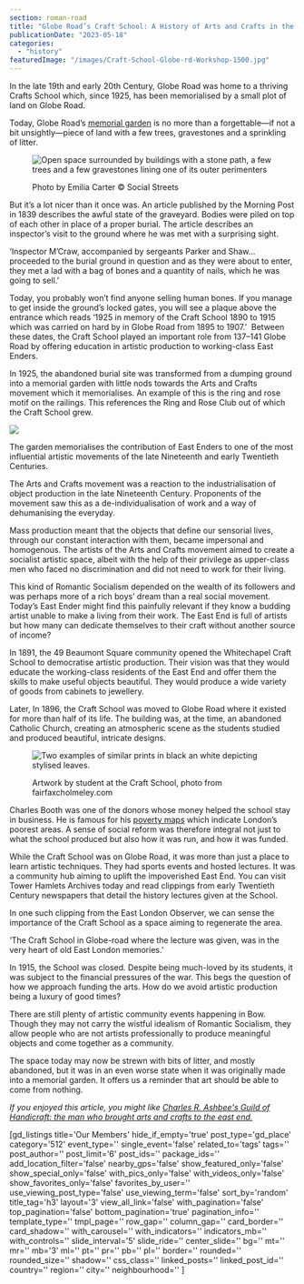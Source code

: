 ```yaml
---
section: roman-road
title: "Globe Road’s Craft School: A History of Arts and Crafts in the East End"
publicationDate: "2023-05-18"
categories: 
  - "history"
featuredImage: "/images/Craft-School-Globe-rd-Workshop-1500.jpg"
---
```


In the late 19th and early 20th Century, Globe Road was home to a thriving Crafts School which, since 1925, has been memorialised by a small plot of land on Globe Road.

Today, Globe Road’s [memorial garden](https://romanroadlondon.com/cemeteries-to-visit-bow-mile-end-globe-town/) is no more than a forgettable—if not a bit unsightly—piece of land with a few trees, gravestones and a sprinkling of litter.

<figure>

![Open space surrounded by buildings with a stone path, a few trees and a few gravestones lining one of its outer perimenters](/images/space-of-globe-road-ground-1500-1024x683.jpg)

<figcaption>

Photo by Emilia Carter © Social Streets

</figcaption>

</figure>

But it’s a lot nicer than it once was. An article published by the Morning Post in 1839 describes the awful state of the graveyard. Bodies were piled on top of each other in place of a proper burial. The article describes an inspector’s visit to the ground where he was met with a surprising sight.

‘Inspector M’Craw, accompanied by sergeants Parker and Shaw…proceeded to the burial ground in question and as they were about to enter, they met a lad with a bag of bones and a quantity of nails, which he was going to sell.’

Today, you probably won’t find anyone selling human bones. If you manage to get inside the ground’s locked gates, you will see a plaque above the entrance which reads ‘1925 in memory of the Craft School 1890 to 1915 which was carried on hard by in Globe Road from 1895 to 1907.’  Between these dates, the Craft School played an important role from 137–141 Globe Road by offering education in artistic production to working-class East Enders.

In 1925, the abandoned burial site was transformed from a dumping ground into a memorial garden with little nods towards the Arts and Crafts movement which it memorialises. An example of this is the ring and rose motif on the railings. This references the Ring and Rose Club out of which the Craft School grew. 

![](/images/Globe-Road-Memorial-Plaque-copy-1024x1024.jpeg)

The garden memorialises the contribution of East Enders to one of the most influential artistic movements of the late Nineteenth and early Twentieth Centuries. 

The Arts and Crafts movement was a reaction to the industrialisation of object production in the late Nineteenth Century. Proponents of the movement saw this as a de-individualisation of work and a way of dehumanising the everyday. 

Mass production meant that the objects that define our sensorial lives, through our constant interaction with them, became impersonal and homogenous. The artists of the Arts and Crafts movement aimed to create a socialist artistic space, albeit with the help of their privilege as upper-class men who faced no discrimination and did not need to work for their living. 

This kind of Romantic Socialism depended on the wealth of its followers and was perhaps more of a rich boys’ dream than a real social movement. Today’s East Ender might find this painfully relevant if they know a budding artist unable to make a living from their work. The East End is full of artists but how many can dedicate themselves to their craft without another source of income? 

In 1891, the 49 Beaumont Square community opened the Whitechapel Craft School to democratise artistic production. Their vision was that they would educate the working-class residents of the East End and offer them the skills to make useful objects beautiful. They would produce a wide variety of goods from cabinets to jewellery.  

Later, In 1896, the Craft School was moved to Globe Road where it existed for more than half of its life. The building was, at the time, an abandoned Catholic Church, creating an atmospheric scene as the students studied and produced beautiful, intricate designs. 

<figure>

![Two examples of similar prints in black an white depicting stylised leaves.](/images/artwork-example-globe-road-crafts-school-1500-1024x683.jpg)

<figcaption>

Artwork by student at the Craft School, photo from fairfaxcholmeley.com

</figcaption>

</figure>

Charles Booth was one of the donors whose money helped the school stay in business. He is famous for his [poverty maps](https://romanroadlondon.com/charles-booth-poverty-maps/) which indicate London’s poorest areas. A sense of social reform was therefore integral not just to what the school produced but also how it was run, and how it was funded.

While the Craft School was on Globe Road, it was more than just a place to learn artistic techniques. They had sports events and hosted lectures. It was a community hub aiming to uplift the impoverished East End. You can visit Tower Hamlets Archives today and read clippings from early Twentieth Century newspapers that detail the history lectures given at the School. 

In one such clipping from the East London Observer, we can sense the importance of the Craft School as a space aiming to regenerate the area.

‘The Craft School in Globe-road where the lecture was given, was in the very heart of old East London memories.’

In 1915, the School was closed. Despite being much-loved by its students, it was subject to the financial pressures of the war. This begs the question of how we approach funding the arts. How do we avoid artistic production being a luxury of good times?

There are still plenty of artistic community events happening in Bow. Though they may not carry the wistful idealism of Romantic Socialism, they allow people who are not artists professionally to produce meaningful objects and come together as a community. 

The space today may now be strewn with bits of litter, and mostly abandoned, but it was in an even worse state when it was originally made into a memorial garden. It offers us a reminder that art should be able to come from nothing. 

_If you enjoyed this article, you might like [Charles R. Ashbee's Guild of Handicraft: the man who brought arts and crafts to the east end.](https://romanroadlondon.com/charles-robert-ashbee-arts-and-crafts-movement/)_

\[gd\_listings title='Our Members' hide\_if\_empty='true' post\_type='gd\_place' category='512' event\_type='' single\_event='false' related\_to='tags' tags='' post\_author='' post\_limit='6' post\_ids='' package\_ids='' add\_location\_filter='false' nearby\_gps='false' show\_featured\_only='false' show\_special\_only='false' with\_pics\_only='false' with\_videos\_only='false' show\_favorites\_only='false' favorites\_by\_user='' use\_viewing\_post\_type='false' use\_viewing\_term='false' sort\_by='random' title\_tag='h3' layout='3' view\_all\_link='false' with\_pagination='false' top\_pagination='false' bottom\_pagination='true' pagination\_info='' template\_type='' tmpl\_page='' row\_gap='' column\_gap='' card\_border='' card\_shadow='' with\_carousel='' with\_indicators='' indicators\_mb='' with\_controls='' slide\_interval='5' slide\_ride='' center\_slide='' bg='' mt='' mr='' mb='3' ml='' pt='' pr='' pb='' pl='' border='' rounded='' rounded\_size='' shadow='' css\_class='' linked\_posts='' linked\_post\_id='' country='' region='' city='' neighbourhood='' \]
